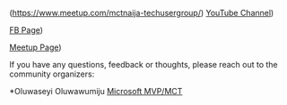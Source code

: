 (https://www.meetup.com/mctnaija-techusergroup/)
[YouTube Channel](https://www.youtube.com/@mctnaija-techusergroup1837/videos))

[FB Page](https://web.facebook.com/groups/572914577044941))

[Meetup Page](https://www.meetup.com/mctnaija-techusergroup/events/291725859))

If you have any questions, feedback or thoughts, please reach out to the community organizers:

*Oluwaseyi Oluwawumiju [Microsoft MVP/MCT](https://mvp.microsoft.com/en-us/PublicProfile/5002974)


